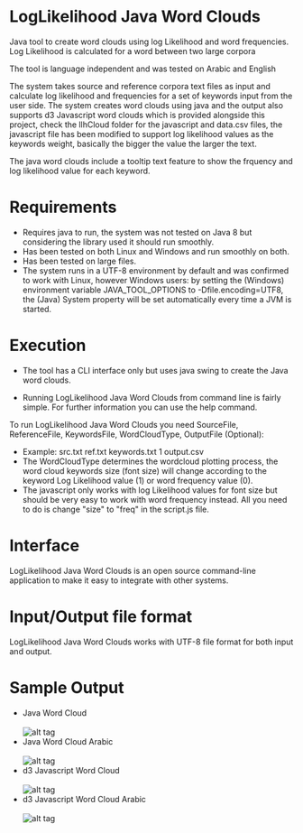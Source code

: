 # LogLikelihood Java Word Clouds
Java tool to create word clouds using log Likelihood and word frequencies. Log Likelihood is calculated for a word between two large corpora

The tool is language independent and was tested on Arabic and English

The system takes source and reference corpora text files as input and calculate log likelihood and frequencies for a set of keywords input from the user side.
The system creates word clouds using java and the output also supports d3 Javascript word clouds which is provided alongside this project, check the llhCloud folder for the javascript and data.csv files, the javascript file has been modified to
support log likelihood values as the keywords weight, basically the bigger the value the larger the text.

The java word clouds include a tooltip text feature to show the frquency and log likelihood value for each keyword.

# Requirements
* Requires java to run, the system was not tested on Java 8 but considering the library used it should run smoothly.
* Has been tested on both Linux and Windows and run smoothly on both.
* Has been tested on large files.
* The system runs in a UTF-8 environment by default and was confirmed to work with Linux, however Windows users: by setting the (Windows) environment variable JAVA_TOOL_OPTIONS to -Dfile.encoding=UTF8, the (Java) System property will be set automatically every time a JVM is started. 

# Execution
* The tool has a CLI interface only but uses java swing to create the Java word clouds.

* Running LogLikelihood Java Word Clouds from command line is fairly simple.
For further information you can use the help command.

To run LogLikelihood Java Word Clouds you need SourceFile, ReferenceFile, KeywordsFile, WordCloudType, OutputFile (Optional):
* Example: src.txt ref.txt keywords.txt 1 output.csv
* The WordCloudType determines the wordcloud plotting process, the word cloud keywords size (font size) will change according to the keyword Log Likelihood value (1) or word frequency value (0).
* The javascript only works with log Likelihood values for font size but should be very easy to work with word frequency instead. All you need to do is change "size" to "freq" in the script.js file.
# Interface
LogLikelihood Java Word Clouds is an open source command-line application to make it easy to integrate with other systems.

# Input/Output file format
LogLikelihood Java Word Clouds works with UTF-8 file format for both input and output.

# Sample Output
* Java Word Cloud </br> </br>
![alt tag](https://github.com/drelhaj/LogLikelihood_Java/blob/master/cloudssample/llhcloudjava.png)
* Java Word Cloud Arabic </br> </br>
![alt tag](https://github.com/drelhaj/LogLikelihood_Java/blob/master/cloudssample/llhcloudJavaarabic.png)
* d3 Javascript Word Cloud </br> </br>
![alt tag](https://github.com/drelhaj/LogLikelihood_Java/blob/master/cloudssample/llhcloudjs.png)
* d3 Javascript Word Cloud Arabic </br> </br>
![alt tag](https://github.com/drelhaj/LogLikelihood_Java/blob/master/cloudssample/llhcloudjsarabic.png)

